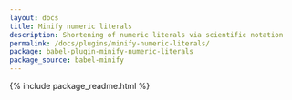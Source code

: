 ```yaml
---
layout: docs
title: Minify numeric literals
description: Shortening of numeric literals via scientific notation
permalink: /docs/plugins/minify-numeric-literals/
package: babel-plugin-minify-numeric-literals
package_source: babel-minify
---
```


{% include package_readme.html %}

